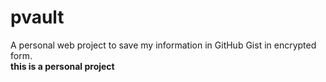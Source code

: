 # pvault
A personal web project to save my information in GitHub Gist in encrypted form.  
**this is a personal project**


